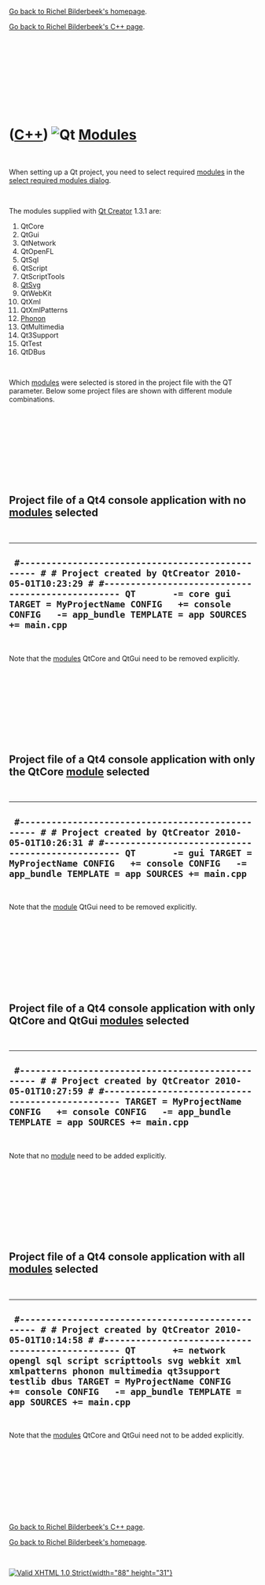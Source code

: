 [Go back to Richel Bilderbeek's homepage](index.htm).

[Go back to Richel Bilderbeek's C++ page](Cpp.htm).

 

 

 

 

 

([C++](Cpp.htm)) ![Qt](PicQt.png) [Modules](CppQtModule.htm)
============================================================

 

When setting up a Qt project, you need to select required
[modules](CppQtModule.htm) in the [select required modules
dialog](CppQtCreatorSelectRequiredModules.png).

 

The modules supplied with [Qt Creator](CppQtCreator.htm) 1.3.1 are:

1.  QtCore
2.  QtGui
3.  QtNetwork
4.  QtOpenFL
5.  QtSql
6.  QtScript
7.  QtScriptTools
8.  [QtSvg](CppQtSvg.htm)
9.  QtWebKit
10. QtXml
11. QtXmlPatterns
12. [Phonon](CppPhonon.htm)
13. QtMultimedia
14. Qt3Support
15. QtTest
16. QtDBus

 

Which [modules](CppQtModule.htm) were selected is stored in the project
file with the QT parameter. Below some project files are shown with
different module combinations.

 

 

 

 

 

Project file of a Qt4 console application with no [modules](CppQtModule.htm) selected
-------------------------------------------------------------------------------------

 

  -------------------------------------------------------------------------------------------------------------------------------------------------------------------------------------------------------------------------------------------------------------------------------------------
  ` #------------------------------------------------- # # Project created by QtCreator 2010-05-01T10:23:29 # #------------------------------------------------- QT       -= core gui TARGET = MyProjectName CONFIG   += console CONFIG   -= app_bundle TEMPLATE = app SOURCES += main.cpp`
  -------------------------------------------------------------------------------------------------------------------------------------------------------------------------------------------------------------------------------------------------------------------------------------------

 

Note that the [modules](CppQtModule.htm) QtCore and QtGui need to be
removed explicitly.

 

 

 

 

 

Project file of a Qt4 console application with only the QtCore [module](CppQtModule.htm) selected
-------------------------------------------------------------------------------------------------

 

  --------------------------------------------------------------------------------------------------------------------------------------------------------------------------------------------------------------------------------------------------------------------------------------
  ` #------------------------------------------------- # # Project created by QtCreator 2010-05-01T10:26:31 # #------------------------------------------------- QT       -= gui TARGET = MyProjectName CONFIG   += console CONFIG   -= app_bundle TEMPLATE = app SOURCES += main.cpp`
  --------------------------------------------------------------------------------------------------------------------------------------------------------------------------------------------------------------------------------------------------------------------------------------

 

Note that the [module](CppQtModule.htm) QtGui need to be removed
explicitly.

 

 

 

 

 

Project file of a Qt4 console application with only QtCore and QtGui [modules](CppQtModule.htm) selected
--------------------------------------------------------------------------------------------------------

 

  ----------------------------------------------------------------------------------------------------------------------------------------------------------------------------------------------------------------------------------------------------------------------
  ` #------------------------------------------------- # # Project created by QtCreator 2010-05-01T10:27:59 # #------------------------------------------------- TARGET = MyProjectName CONFIG   += console CONFIG   -= app_bundle TEMPLATE = app SOURCES += main.cpp`
  ----------------------------------------------------------------------------------------------------------------------------------------------------------------------------------------------------------------------------------------------------------------------

 

Note that no [module](CppQtModule.htm) need to be added explicitly.

 

 

 

 

 

Project file of a Qt4 console application with all [modules](CppQtModule.htm) selected
--------------------------------------------------------------------------------------

 

  ---------------------------------------------------------------------------------------------------------------------------------------------------------------------------------------------------------------------------------------------------------------------------------------------------------------------------------------------------------------------------------------------
  ` #------------------------------------------------- # # Project created by QtCreator 2010-05-01T10:14:58 # #------------------------------------------------- QT       += network opengl sql script scripttools svg webkit xml xmlpatterns phonon multimedia qt3support testlib dbus TARGET = MyProjectName CONFIG   += console CONFIG   -= app_bundle TEMPLATE = app SOURCES += main.cpp`
  ---------------------------------------------------------------------------------------------------------------------------------------------------------------------------------------------------------------------------------------------------------------------------------------------------------------------------------------------------------------------------------------------

 

Note that the [modules](CppQtModule.htm) QtCore and QtGui need not to be
added explicitly.

 

 

 

 

 

[Go back to Richel Bilderbeek's C++ page](Cpp.htm).

[Go back to Richel Bilderbeek's homepage](index.htm).

 

[![Valid XHTML 1.0 Strict](valid-xhtml10.png){width="88"
height="31"}](http://validator.w3.org/check?uri=referer)
